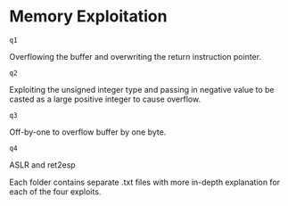 # Memory Exploitation

```
q1
```

Overflowing the buffer and overwriting the return instruction pointer.


```
q2
```

Exploiting the unsigned integer type and passing in negative value to be casted as a large positive integer to cause overflow.

```
q3
```

Off-by-one to overflow buffer by one byte. 

```
q4
```

ASLR and ret2esp

Each folder contains separate .txt files with more in-depth explanation for each of the four exploits.